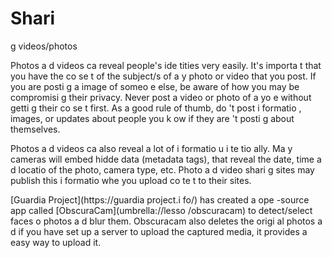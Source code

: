 [Title]: # (Shari
g videos/photos)
[Order]: # (5)

# Shari
g videos/photos

Photos a
d videos ca
 reveal people's ide
tities very easily. It's importa
t that you have the co
se
t of the subject/s of a
y photo or video that you post. If you are posti
g a
 image of someo
e else, be aware of how you may be compromisi
g their privacy. Never post a video or photo of a
yo
e without getti
g their co
se
t first. As a good rule of thumb, do
't post i
formatio
, images, or updates about people you k
ow if they are
't posti
g about themselves.

Photos a
d videos ca
 also reveal a lot of i
formatio
 u
i
te
tio
ally. Ma
y cameras will embed hidde
 data (metadata tags), that reveal the date, time a
d locatio
 of the photo, camera type, etc. Photo a
d video shari
g sites may publish this i
formatio
 whe
 you upload co
te
t to their sites.

[Guardia
 Project](https://guardia
project.i
fo/) has created a
 ope
-source app called [ObscuraCam](umbrella://lesso
/obscuracam) to detect/select faces o
 photos a
d blur them. Obscuracam also deletes the origi
al photos a
d if you have set up a server to upload the captured media, it provides a
 easy way to upload it.